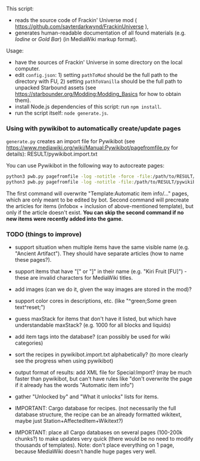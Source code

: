 This script:
- reads the source code of Frackin' Universe mod ( https://github.com/sayterdarkwynd/FrackinUniverse ),
- generates human-readable documentation of all found materials (e.g. *Iodine* or *Gold Bar*) (in MediaWiki markup format).

Usage:
- have the sources of Frackin' Universe in some directory on the local computer.
- edit `config.json`: 1) setting `pathToMod` should be the full path to the directory with FU, 2) setting `pathToVanilla` should be the full path to unpacked Starbound assets (see https://starbounder.org/Modding:Modding_Basics for how to obtain them).
- install Node.js dependencies of this script: run `npm install`.
- run the script itself: `node generate.js`.

### Using with pywikibot to automatically create/update pages

`generate.py` creates an import file for Pywikibot (see https://www.mediawiki.org/wiki/Manual:Pywikibot/pagefromfile.py for details): RESULT/pywikibot.import.txt

You can use Pywikibot in the following way to autocreate pages:
```bash
python3 pwb.py pagefromfile -log -notitle -force -file:/path/to/RESULT/pywikibot/cargoDatabase.import.txt
python3 pwb.py pagefromfile -log -notitle -file:/path/to/RESULT/pywikibot/precreateArticles.import.txt
```

The first command will overwrite "Template:Automatic item info/..." pages, which are only meant to be edited by bot.
Second command will precreate the articles for items (infobox + inclusion of above-mentioned template), but only if the article doesn't exist. **You can skip the second command if no new items were recently added into the game.**

### TODO (things to improve)

- support situation when multiple items have the same visible name (e.g. "Ancient Artifact"). They should have separate articles (how to name these pages?).
- support items that have "[" or "]" in their name (e.g. "Kiri Fruit [FU]") - these are invalid characters for MediaWiki titles.
- add images (can we do it, given the way images are stored in the mod)?
- support color cores in descriptions, etc. (like "^green;Some green text^reset;")
- guess maxStack for items that don't have it listed, but which have understandable maxStack? (e.g. 1000 for all blocks and liquids)
- add item tags into the database? (can possibly be used for wiki categories)
- sort the recipes in pywikibot.import.txt alphabetically? (to more clearly see the progress when using pywikibot)
- output format of results: add XML file for Special:Import? (may be much faster than pywikibot, but can't have rules like "don't overwrite the page if it already has the words "Automatic item info")
- gather "Unlocked by" and "What it unlocks" lists for items.

- IMPORTANT: Cargo database for recipes. (not necessarily the full database structure, the recipe can be an already formatted wikitext, maybe just Station+AffectedItem+Wikitext?)
- IMPORTANT: place all Cargo databases on several pages (100-200k chunks?) to make updates very quick (there would be no need to modify thousands of templates). Note: don't place everything on 1 page, because MediaWiki doesn't handle huge pages very well.
